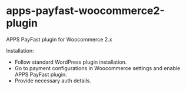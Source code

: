 # apps-payfast-woocommerce2-plugin

APPS PayFast plugin for Woocommerce 2.x

Installation:

- Follow standard WordPress plugin installation.
- Go to payment configurations in Woocommerce settings and enable APPS PayFast plugin.
- Provide necessary auth details.



